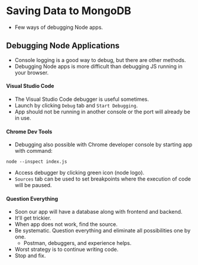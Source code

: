 # Saving Data to MongoDB
- Few ways of debugging Node apps.

## Debugging Node Applications
- Console logging is a good way to debug, but there are other methods.
- Debugging Node apps is more difficult than debugging JS running in your browser.

#### Visual Studio Code
- The Visual Studio Code debugger is useful sometimes.
- Launch by clicking `Debug` tab and `Start Debugging`.
- App should not be running in another console or the port will already be in use.

#### Chrome Dev Tools
- Debugging also possible with Chrome developer console by starting app with command:
```
node --inspect index.js
```
- Access debugger by clicking green icon (node logo).
- `Sources` tab can be used to set breakpoints where the execution of code will be paused.

#### Question Everything
- Soon our app will have a database along with frontend and backend.
- It'll get trickier.
- When app does not work, find the source.
- Be systematic. Question everything and eliminate all possibilities one by one.
    - Postman, debuggers, and experience helps.
- Worst strategy is to continue writing code.
- Stop and fix.